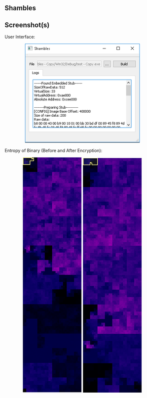 ## Shambles


## Screenshot(s)

User Interface:
<p align="center">
  <img src="./docs/images/wip.PNG"> </br>
</p>

Entropy of Binary (Before and After Encryption):</br>
<p align="center">
  <img src="./docs/images/before.PNG">
  <img src="./docs/images/after.PNG">
</p>
